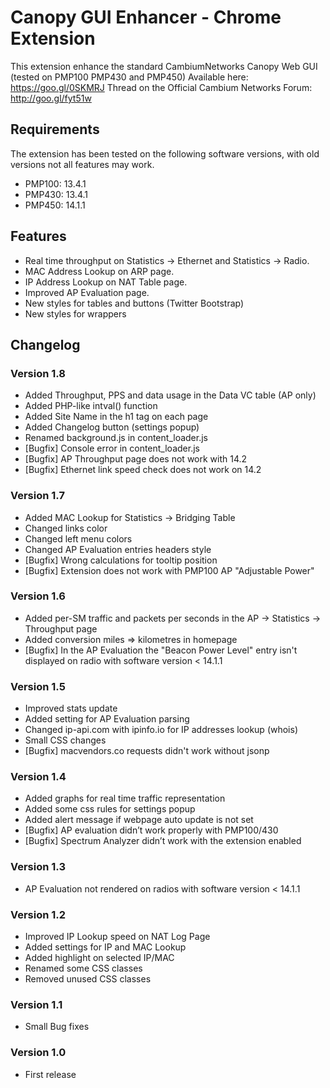 Canopy GUI Enhancer - Chrome Extension
==========

This extension enhance the standard CambiumNetworks Canopy Web GUI (tested on PMP100 PMP430 and PMP450)
Available here: https://goo.gl/0SKMRJ
Thread on the Official Cambium Networks Forum: http://goo.gl/fyt51w

## Requirements

The extension has been tested on the following software versions, with old versions not all features may work.

* PMP100: 13.4.1
* PMP430: 13.4.1
* PMP450: 14.1.1

## Features

* Real time throughput on Statistics -> Ethernet and Statistics -> Radio.
* MAC Address Lookup on ARP page.
* IP Address Lookup on NAT Table page.
* Improved AP Evaluation page.
* New styles for tables and buttons (Twitter Bootstrap)
* New styles for wrappers

## Changelog

### Version 1.8

* Added Throughput, PPS and data usage in the Data VC table (AP only)
* Added PHP-like intval() function
* Added Site Name in the h1 tag on each page
* Added Changelog button (settings popup)
* Renamed background.js in content_loader.js
* [Bugfix] Console error in content_loader.js
* [Bugfix] AP Throughput page does not work with 14.2
* [Bugfix] Ethernet link speed check does not work on 14.2

### Version 1.7

* Added MAC Lookup for Statistics -> Bridging Table
* Changed links color
* Changed left menu colors
* Changed AP Evaluation entries headers style
* [Bugfix] Wrong calculations for tooltip position
* [Bugfix] Extension does not work with PMP100 AP "Adjustable Power"

### Version 1.6

* Added per-SM traffic and packets per seconds in the AP -> Statistics -> Throughput page
* Added conversion miles => kilometres in homepage
* [Bugfix] In the AP Evaluation the "Beacon Power Level" entry isn't displayed on radio with software version < 14.1.1

### Version 1.5

* Improved stats update
* Added setting for AP Evaluation parsing
* Changed ip-api.com with ipinfo.io for IP addresses lookup (whois)
* Small CSS changes
* [Bugfix] macvendors.co requests didn't work without jsonp

### Version 1.4

* Added graphs for real time traffic representation
* Added some css rules for settings popup
* Added alert message if webpage auto update is not set
* [Bugfix] AP evaluation didn’t work properly with PMP100/430
* [Bugfix] Spectrum Analyzer didn’t work with the extension enabled

### Version 1.3

* AP Evaluation not rendered on radios with software version < 14.1.1

### Version 1.2

* Improved IP Lookup speed on NAT Log Page
* Added settings for IP and MAC Lookup
* Added highlight on selected IP/MAC
* Renamed some CSS classes
* Removed unused CSS classes

### Version 1.1

* Small Bug fixes

### Version 1.0

* First release
